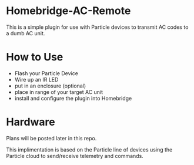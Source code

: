 # Homebridge-AC-Remote

This is a simple plugin for use with Particle devices to transmit AC codes to a dumb AC unit.

# How to Use

* Flash your Particle Device
* Wire up an IR LED
* put in an enclosure (optional)
* place in range of your target AC unit
* install and configure the plugin into Homebridge

# Hardware
Plans will be posted later in this repo.

This implimentation is based on the Particle line of devices using the Particle cloud to send/receive telemetry and commands.
